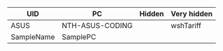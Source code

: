 UID | PC | Hidden | Very hidden |
---|---|---|---|
ASUS | NTH-ASUS-CODING |  | wshTariff |
SampleName | SamplePC |  |  | 
